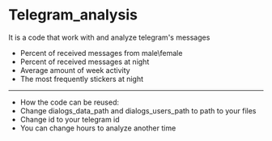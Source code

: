 # Telegram_analysis
It is a code that work with and analyze telegram's messages
- Percent of received messages from male\female
- Percent of received messages at night
- Average amount of week activity
- The most frequently stickers at night
___________________________________________________
- How the code can be reused:
- Change dialogs_data_path and dialogs_users_path to path to your files
- Change id to your telegram id
- You can change hours to analyze another time
